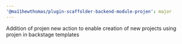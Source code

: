 ```yaml
---
'@ma11hewthomas/plugin-scaffolder-backend-module-projen': major
---
```


Addition of projen new action to enable creation of new projects using projen in backstage templates
